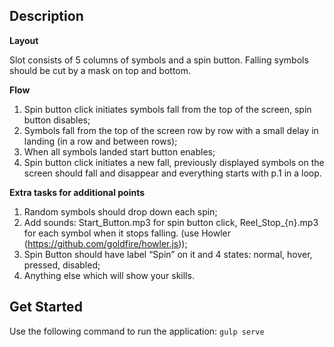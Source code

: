 ## Description

**Layout**

Slot consists of 5 columns of symbols and a spin button. Falling symbols should be cut by a mask on top
and bottom.

**Flow**

1. Spin button click initiates symbols fall from the top of the screen, spin button disables;
2. Symbols fall from the top of the screen row by row with a small delay in landing (in a row and
   between rows);
3. When all symbols landed start button enables;
4. Spin button click initiates a new fall, previously displayed symbols on the screen should fall and
   disappear and everything starts with p.1 in a loop.

**Extra tasks for additional points**

1. Random symbols should drop down each spin;
2. Add sounds: Start_Button.mp3 for spin button click, Reel_Stop_{n}.mp3 for each symbol when it
   stops falling. (use Howler (https://github.com/goldfire/howler.js));
3. Spin Button should have label “Spin” on it and 4 states: normal, hover, pressed, disabled;
4. Anything else which will show your skills.

## Get Started

Use the following command to run the application: `gulp serve`
